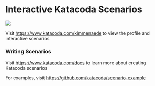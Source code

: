 # Interactive Katacoda Scenarios

[![](http://shields.katacoda.com/katacoda/kimmenaede/count.svg)](https://www.katacoda.com/kimmenaede "Get your profile on Katacoda.com")

Visit https://www.katacoda.com/kimmenaede to view the profile and interactive scenarios

### Writing Scenarios
Visit https://www.katacoda.com/docs to learn more about creating Katacoda scenarios

For examples, visit https://github.com/katacoda/scenario-example

